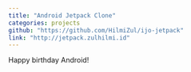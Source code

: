 ```yaml
---
title: "Android Jetpack Clone"
categories: projects
github: "https://github.com/HilmiZul/ijo-jetpack"
link: "http://jetpack.zulhilmi.id"
---
```

Happy birthday Android!
